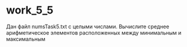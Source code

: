 # work_5_5
Дан файл numsTask5.txt с целыми числами. Вычислите среднее арифметическое элементов расположенных между минимальным и максимальным

